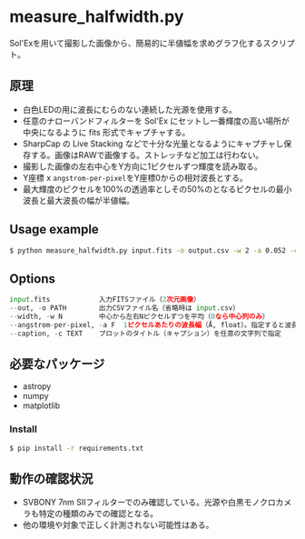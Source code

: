 # measure_halfwidth.py

Sol'Exを用いて撮影した画像から、簡易的に半値幅を求めグラフ化するスクリプト。

## 原理

- 白色LEDの用に波長にむらのない連続した光源を使用する。
- 任意のナローバンドフィルターを Sol'Ex にセットし一番輝度の高い場所が中央になるように fits 形式でキャプチャする。
- SharpCap の Live Stacking などで十分な光量となるようにキャプチャし保存する。画像はRAWで画像する。ストレッチなど加工は行わない。
- 撮影した画像の左右中心をY方向に1ピクセルずつ輝度を読み取る。
- Y座標 x `angstrom-per-pixel`をY座標0からの相対波長とする。
- 最大輝度のピクセルを100%の透過率としその50%のとなるピクセルの最小波長と最大波長の幅が半値幅。

## Usage example

```bash
$ python measure_halfwidth.py input.fits -o output.csv -w 2 -a 0.052 -c "Ha half Width"
```

## Options

```python
input.fits            入力FITSファイル（2次元画像）
--out, -o PATH        出力CSVファイル名（省略時は input.csv）
--width, -w N         中心から左右Nピクセルずつを平均（0なら中心列のみ）
--angstrom-per-pixel, -a F  1ピクセルあたりの波長幅（Å, float）。指定すると波長スケールでPNGプロットも出力
--caption, -c TEXT    プロットのタイトル（キャプション）を任意の文字列で指定
```

## 必要なパッケージ
- astropy
- numpy
- matplotlib

### Install

```bash
$ pip install -r requirements.txt
```

## 動作の確認状況

- SVBONY 7nm SIIフィルターでのみ確認している。光源や白黒モノクロカメラも特定の種類のみでの確認となる。
- 他の環境や対象で正しく計測されない可能性はある。
